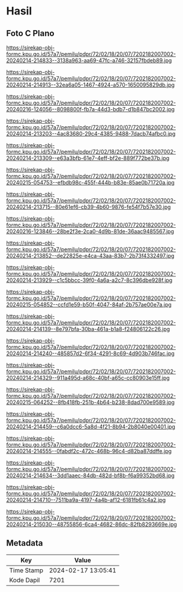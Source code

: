# Hasil

## Foto C Plano

https://sirekap-obj-formc.kpu.go.id/57a7/pemilu/pdpr/72/02/18/20/07/7202182007002-20240214-214833--3138a963-aa69-47fc-a746-32157fbdeb89.jpg

https://sirekap-obj-formc.kpu.go.id/57a7/pemilu/pdpr/72/02/18/20/07/7202182007002-20240214-214913--32ea6a05-1467-4924-a570-1650095829db.jpg

https://sirekap-obj-formc.kpu.go.id/57a7/pemilu/pdpr/72/02/18/20/07/7202182007002-20240216-124056--8098800f-fb7a-44d3-bdb7-d1b847bc2002.jpg

https://sirekap-obj-formc.kpu.go.id/57a7/pemilu/pdpr/72/02/18/20/07/7202182007002-20240214-213203--4ac83680-29c4-4385-9488-7dacb74afbc0.jpg

https://sirekap-obj-formc.kpu.go.id/57a7/pemilu/pdpr/72/02/18/20/07/7202182007002-20240214-213309--e63a3bfb-61e7-4eff-bf2e-889f772be37b.jpg

https://sirekap-obj-formc.kpu.go.id/57a7/pemilu/pdpr/72/02/18/20/07/7202182007002-20240215-054753--efbdb98c-455f-444b-b83e-85ae0b71720a.jpg

https://sirekap-obj-formc.kpu.go.id/57a7/pemilu/pdpr/72/02/18/20/07/7202182007002-20240214-213715--80e61ef6-cb39-4b60-9876-fe54f7b57e30.jpg

https://sirekap-obj-formc.kpu.go.id/57a7/pemilu/pdpr/72/02/18/20/07/7202182007002-20240216-123846--28be2f3e-2ca0-4d9b-81de-36aac9485567.jpg

https://sirekap-obj-formc.kpu.go.id/57a7/pemilu/pdpr/72/02/18/20/07/7202182007002-20240214-213852--de22825e-e4ca-43aa-83b7-2b73f4332497.jpg

https://sirekap-obj-formc.kpu.go.id/57a7/pemilu/pdpr/72/02/18/20/07/7202182007002-20240214-213929--c1c5bbcc-39f0-4a6a-a2c7-8c396dbe928f.jpg

https://sirekap-obj-formc.kpu.go.id/57a7/pemilu/pdpr/72/02/18/20/07/7202182007002-20240215-054852--ccfd1e59-b50f-4047-84af-2b757ae00e7a.jpg

https://sirekap-obj-formc.kpu.go.id/57a7/pemilu/pdpr/72/02/18/20/07/7202182007002-20240214-214139--8e797bfa-30ba-461a-b1a8-f24806122c26.jpg

https://sirekap-obj-formc.kpu.go.id/57a7/pemilu/pdpr/72/02/18/20/07/7202182007002-20240214-214240--485857d2-6f34-4291-8c69-4d903b746fac.jpg

https://sirekap-obj-formc.kpu.go.id/57a7/pemilu/pdpr/72/02/18/20/07/7202182007002-20240214-214329--911a495d-a68c-40bf-a65c-cc80903e15ff.jpg

https://sirekap-obj-formc.kpu.go.id/57a7/pemilu/pdpr/72/02/18/20/07/7202182007002-20240215-064252--8fb418fb-251b-4b64-b238-8dad700e9589.jpg

https://sirekap-obj-formc.kpu.go.id/57a7/pemilu/pdpr/72/02/18/20/07/7202182007002-20240214-214459--c6a0dcc6-5a8d-4f21-8b94-2b8040e00401.jpg

https://sirekap-obj-formc.kpu.go.id/57a7/pemilu/pdpr/72/02/18/20/07/7202182007002-20240214-214555--0fabdf2c-472c-468b-96c4-d82ba87ddffe.jpg

https://sirekap-obj-formc.kpu.go.id/57a7/pemilu/pdpr/72/02/18/20/07/7202182007002-20240214-214634--3dd1aaec-84db-482d-bf8b-f6a99352bd68.jpg

https://sirekap-obj-formc.kpu.go.id/57a7/pemilu/pdpr/72/02/18/20/07/7202182007002-20240214-214710--7511ba9a-4197-4a4b-af12-6181fb61c4a2.jpg

https://sirekap-obj-formc.kpu.go.id/57a7/pemilu/pdpr/72/02/18/20/07/7202182007002-20240214-215030--48755856-6ca4-4682-86dc-82fb8293669e.jpg


## Metadata

| Key        | Value               |
| ---------- | ------------------- |
| Time Stamp | 2024-02-17 13:05:41 |
| Kode Dapil | 7201                |



